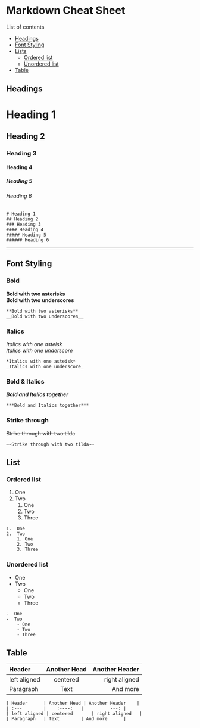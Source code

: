 # Markdown Cheat Sheet

List of contents   
- [Headings](#headings)
- [Font Styling](#font-styling)
- [Lists](#list)
    - [Ordered list](#ordered-list)
    - [Unordered list](#unordered-list)
- [Table](#table)


## Headings
# Heading 1
## Heading 2
### Heading 3
#### Heading 4  
##### Heading 5
###### Heading 6
```
# Heading 1
## Heading 2
### Heading 3
#### Heading 4  
##### Heading 5
###### Heading 6
```
---

## Font Styling
### Bold
**Bold with two asterisks**  
__Bold with two underscores__  
```
**Bold with two asterisks**  
__Bold with two underscores__  
```
### Italics
*Italics with one asteisk*  
_Italics with one underscore_
```
*Italics with one asteisk*  
_Italics with one underscore_
```
### Bold & Italics
***Bold and Italics together***
```
***Bold and Italics together***
```

### Strike through
~~Strike through with two tilda~~
```
~~Strike through with two tilda~~
```
## List 

### Ordered list

1.  One  
2.  Two   
    1. One 
    2. Two 
    3. Three 

```
1.  One 
2.  Two   
    1. One 
    2. Two 
    3. Three 
```
### Unordered list
-  One  
-  Two   
    - One 
    - Two 
    - Three   
```
-  One  
-  Two   
    - One 
    - Two 
    - Three 
```
## Table 

| Header      | Another Head | Another Header    |
| :---        |    :----:   |          ---: |
| left aligned | centered       | right aligned   |
| Paragraph   | Text        | And more      |
```
| Header      | Another Head | Another Header    |
| :---        |    :----:   |          ---: |
| left aligned | centered       | right aligned   |
| Paragraph   | Text        | And more      |
```
